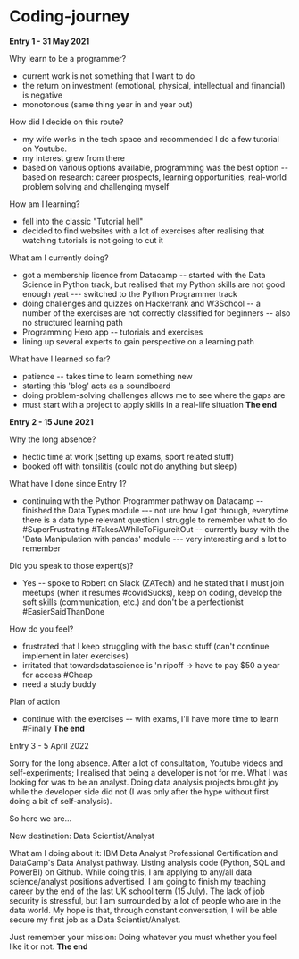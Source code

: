 # Coding-journey

**Entry 1 - 31 May 2021**

Why learn to be a programmer?
- current work is not something that I want to do
- the return on investment (emotional, physical, intellectual and financial) is negative
- monotonous (same thing year in and year out)

How did I decide on this route?
- my wife works in the tech space and recommended I do a few tutorial on Youtube.
- my interest grew from there
- based on various options available, programming was the best option -- based on research: career prospects, learning opportunities, real-world problem solving and challenging myself

How am I learning?
- fell into the classic "Tutorial hell"
- decided to find websites with a lot of exercises after realising that watching tutorials is not going to cut it

What am I currently doing?
- got a membership licence from Datacamp -- started with the Data Science in Python track, but realised that my Python skills are not good enough yeat --- switched to the Python Programmer track
- doing challenges and quizzes on Hackerrank and W3School -- a number of the exercises are not correctly classified for beginners -- also no structured learning path
- Programming Hero app -- tutorials and exercises
- lining up several experts to gain perspective on a learning path

What have I learned so far?
- patience -- takes time to learn something new
- starting this 'blog' acts as a soundboard
- doing problem-solving challenges allows me to see where the gaps are
- must start with a project to apply skills in a real-life situation
**The end**


**Entry 2 - 15 June 2021**

Why the long absence?
- hectic time at work (setting up exams, sport related stuff)
- booked off with tonsilitis (could not do anything but sleep)

What have I done since Entry 1?
- continuing with the Python Programmer pathway on Datacamp
-- finished the Data Types module
--- not ure how I got through, everytime there is a data type relevant question I struggle to remember what to do #SuperFrustrating #TakesAWhileToFigureitOut
-- currently busy with the 'Data Manipulation with pandas' module
--- very interesting and a lot to remember

Did you speak to those expert(s)?
- Yes
-- spoke to Robert on Slack (ZATech) and he stated that I must join meetups (when it resumes #covidSucks), keep on coding, develop the soft skills (communication, etc.) and don't be a perfectionist #EasierSaidThanDone

How do you feel?
- frustrated that I keep struggling with the basic stuff (can't continue implement in later exercises)
- irritated that towardsdatascience is 'n ripoff -> have to pay $50 a year for access #Cheap
- need a study buddy

Plan of action
- continue with the exercises
-- with exams, I'll have more time to learn #Finally
**The end**


Entry 3 - 5 April 2022

Sorry for the long absence. After a lot of consultation, Youtube videos and self-experiments; I realised that being a developer is not for me. What I was looking for was to be an analyst. Doing data analysis projects brought joy while the developer side did not (I was only after the hype without first doing a bit of self-analysis).

So here we are...

New destination: Data Scientist/Analyst

What am I doing about it: IBM Data Analyst Professional Certification and DataCamp's Data Analyst pathway. Listing analysis code (Python, SQL and PowerBI) on Github.
While doing this, I am applying to any/all data science/analyst positions advertised. I am going to finish my teaching career by the end of the last UK school term (15 July).
The lack of job security is stressful, but I am surrounded by a lot of people who are in the data world. My hope is that, through constant conversation, I will be able secure my first job as a Data Scientist/Analyst.

Just remember your mission: Doing whatever you must whether you feel like it or not. 
**The end**

